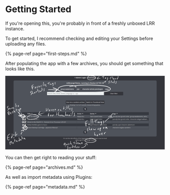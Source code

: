 # Getting Started

If you're opening this, you're probably in front of a freshly unboxed LRR instance. 

To get started, I recommend checking and editing your Settings before uploading any files.

{% page-ref page="first-steps.md" %}

After populating the app with a few archives, you should get something that looks like this.

![Annotated screenshot of the index page of a regular LRR install](../../.gitbook/assets/index.png)

You can then get right to reading your stuff:

{% page-ref page="archives.md" %}

As well as import metadata using Plugins:

{% page-ref page="metadata.md" %}

  



